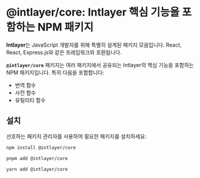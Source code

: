# @intlayer/core: Intlayer 핵심 기능을 포함하는 NPM 패키지

**Intlayer**는 JavaScript 개발자를 위해 특별히 설계된 패키지 모음입니다. React, React, Express.js와 같은 프레임워크와 호환됩니다.

**`@intlayer/core`** 패키지는 여러 패키지에서 공유되는 Intlayer의 핵심 기능을 포함하는 NPM 패키지입니다. 특히 다음을 포함합니다:

- 번역 함수
- 사전 함수
- 유틸리티 함수

## 설치

선호하는 패키지 관리자를 사용하여 필요한 패키지를 설치하세요:

```bash packageManager="npm"
npm install @intlayer/core
```

```bash packageManager="pnpm"
pnpm add @intlayer/core
```

```bash packageManager="yarn"
yarn add @intlayer/core
```
